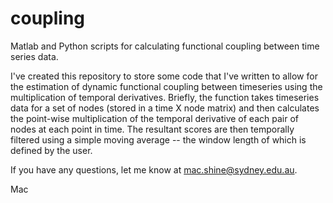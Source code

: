 coupling
========

Matlab and Python scripts for calculating functional coupling between time series data.


I've created this repository to store some code that I've written to allow for the estimation of dynamic functional coupling between timeseries using the multiplication of temporal derivatives. Briefly, the function takes timeseries data for a set of nodes (stored in a time X node matrix) and then calculates the point-wise multiplication of the temporal derivative of each pair of nodes at each point in time. The resultant scores are then temporally filtered using a simple moving average -- the window length of which is defined by the user.

If you have any questions, let me know at mac.shine@sydney.edu.au.

Mac


